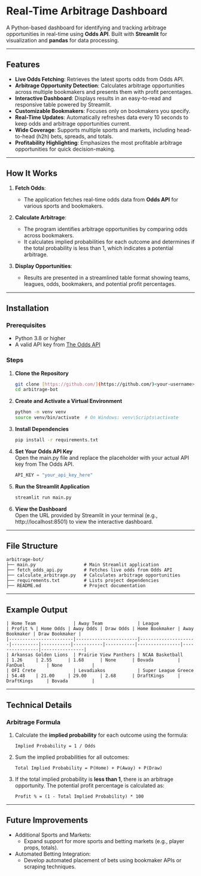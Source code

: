 # Real-Time Arbitrage Dashboard

A Python-based dashboard for identifying and tracking arbitrage opportunities in real-time using **Odds API**. Built with **Streamlit** for visualization and **pandas** for data processing.

---

## Features

- **Live Odds Fetching**: Retrieves the latest sports odds from Odds API.
- **Arbitrage Opportunity Detection**: Calculates arbitrage opportunities across multiple bookmakers and presents them with profit percentages.
- **Interactive Dashboard**: Displays results in an easy-to-read and responsive table powered by Streamlit.
- **Customizable Bookmakers**: Focuses only on bookmakers you specify.
- **Real-Time Updates**: Automatically refreshes data every 10 seconds to keep odds and arbitrage opportunities current.
- **Wide Coverage**: Supports multiple sports and markets, including head-to-head (h2h) bets, spreads, and totals.
- **Profitability Highlighting**: Emphasizes the most profitable arbitrage opportunities for quick decision-making.

---

## How It Works

1. **Fetch Odds**:
   - The application fetches real-time odds data from **Odds API** for various sports and bookmakers.
   
2. **Calculate Arbitrage**:
   - The program identifies arbitrage opportunities by comparing odds across bookmakers.
   - It calculates implied probabilities for each outcome and determines if the total probability is less than 1, which indicates a potential arbitrage.

3. **Display Opportunities**:
   - Results are presented in a streamlined table format showing teams, leagues, odds, bookmakers, and potential profit percentages.

---

## Installation

### Prerequisites

- Python 3.8 or higher
- A valid API key from [The Odds API](https://the-odds-api.com/)

### Steps

1. **Clone the Repository**
   ```bash
   git clone [https://github.com/](https://github.com/)<your-username>/arbitrage-bot.git
   cd arbitrage-bot
   
2. **Create and Activate a Virtual Environment**
   ```bash
   python -m venv venv 
   source venv/bin/activate  # On Windows: venv\Scripts\activate

3. **Install Dependencies**
   ```bash
   pip install -r requirements.txt
   
4. **Set Your Odds API Key** <br> Open the main.py file and replace the placeholder with your actual API key from The Odds API.
   ```python
   API_KEY = "your_api_key_here"
   
5. **Run the Streamlit Application**
   ```bash
   streamlit run main.py
   
6. **View the Dashboard** <br> Open the URL provided by Streamlit in your terminal (e.g., http://localhost:8501) to view the interactive dashboard.

---

## File Structure
```plaintext
arbitrage-bot/
├── main.py                  # Main Streamlit application
├── fetch_odds_api.py        # Fetches live odds from Odds API
├── calculate_arbitrage.py   # Calculates arbitrage opportunities
├── requirements.txt         # Lists project dependencies
├── README.md                # Project documentation 
```

---

## Example Output
```plaintext
| Home Team              | Away Team             | League              | Profit % | Home Odds | Away Odds | Draw Odds | Home Bookmaker | Away Bookmaker | Draw Bookmaker |
|------------------------|-----------------------|---------------------|----------|-----------|-----------|-----------|----------------|----------------|----------------|
| Arkansas Golden Lions  | Prairie View Panthers | NCAA Basketball     | 1.26     | 2.55      | 1.68      | None      | Bovada         | FanDuel        | None           |
| OFI Crete              | Levadiakos            | Super League Greece | 54.48    | 21.00     | 29.00     | 2.68      | DraftKings     | DraftKings     | Bovada         |
```

---

## Technical Details

### Arbitrage Formula

1. Calculate the **implied probability** for each outcome using the formula: 
   ```plaintext
   Implied Probability = 1 / Odds
   ```

2. Sum the implied probabilities for all outcomes:
   ```plaintext
   Total Implied Probability = P(Home) + P(Away) + P(Draw)
   ```
   
3. If the total implied probability is **less than 1**, there is an arbitrage opportunity. The potential profit percentage is calculated as:
   ```plaintext
   Profit % = (1 - Total Implied Probability) * 100
   ```
   
---

## Future Improvements
- Additional Sports and Markets:
  - Expand support for more sports and betting markets (e.g., player props, totals). 
- Automated Betting Integration:
  - Develop automated placement of bets using bookmaker APIs or scraping techniques.